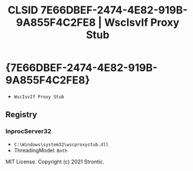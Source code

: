 ﻿---
title: "CLSID 7E66DBEF-2474-4E82-919B-9A855F4C2FE8 | WscIsvIf Proxy Stub"
excerpt: What is COM-Object CLSID 7E66DBEF-2474-4E82-919B-9A855F4C2FE8?
---

# {7E66DBEF-2474-4E82-919B-9A855F4C2FE8}

* `WscIsvIf Proxy Stub`

## Registry


### InprocServer32

* `C:\Windows\system32\wscproxystub.dll`
* ThreadingModel: `Both`

MIT License. Copyright (c) 2021 Strontic.


